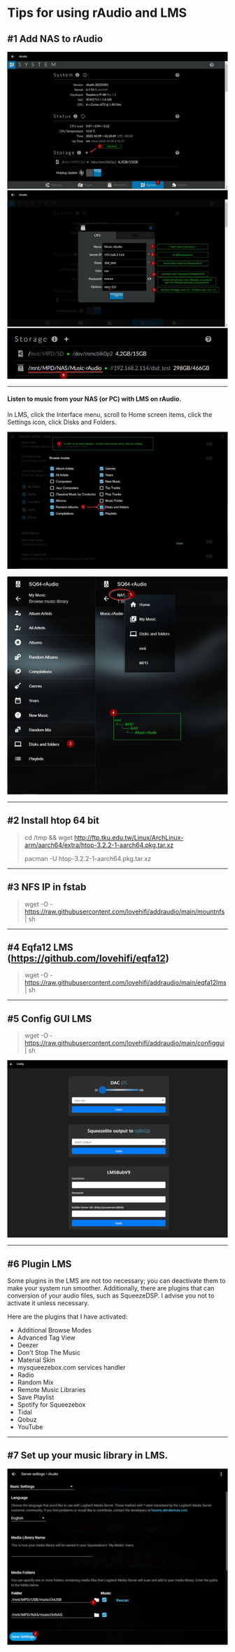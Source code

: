# Tips for using rAudio and LMS
## #1 Add NAS to rAudio
![Screenshot](001.jpg)
![Screenshot](002a.jpg)
![Screenshot](003.jpg)
>
--------
>
#### Listen to music from your NAS (or PC) with LMS on rAudio.
>
In LMS, click the Interface menu, scroll to Home screen items, click the Settings icon, click Disks and Folders.
>
![Screenshot](004.jpg)
>

![Screenshot](005.jpg)
>
-------
>
## #2 Install htop 64 bit
>
> cd /tmp && wget http://ftp.tku.edu.tw/Linux/ArchLinux-arm/aarch64/extra/htop-3.2.2-1-aarch64.pkg.tar.xz
>
> pacman -U htop-3.2.2-1-aarch64.pkg.tar.xz
>
-----------------
## #3 NFS IP in fstab
>
> wget -O - https://raw.githubusercontent.com/lovehifi/addraudio/main/mountnfs | sh
>
-----------------
## #4 Eqfa12 LMS (https://github.com/lovehifi/eqfa12)
>
> wget -O - https://raw.githubusercontent.com/lovehifi/addraudio/main/eqfa12lms | sh
>
-----------------
## #5 Config GUI LMS
>
> wget -O - https://raw.githubusercontent.com/lovehifi/addraudio/main/configgui | sh
>
![Screenshot](config_gui.png)

>
-----------------
## #6 Plugin LMS
Some plugins in the LMS are not too necessary; you can deactivate them to make your system run smoother. Additionally, there are plugins that can conversion of your audio files, such as SqueezeDSP. I advise you not to activate it unless necessary.

Here are the plugins that I have activated:

- Additional Browse Modes
- Advanced Tag View
- Deezer
- Don't Stop The Music
- Material Skin
- mysqueezebox.com services handler
- Radio
- Random Mix
- Remote Music Libraries
-	Save Playlist
- Spotify for Squeezebox
- Tidal
- Qobuz
- YouTube
---------------------
## #7 Set up your music library in LMS.
![Screenshot](add-music.png)
